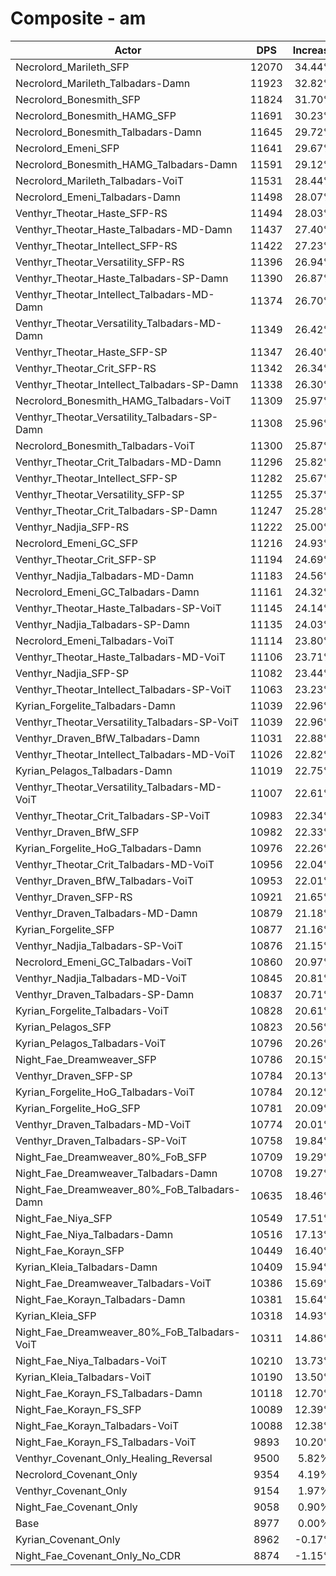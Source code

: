 # Composite - am
| Actor | DPS | Increase |
|---|:---:|:---:|
|Necrolord_Marileth_SFP|12070|34.44%|
|Necrolord_Marileth_Talbadars-Damn|11923|32.82%|
|Necrolord_Bonesmith_SFP|11824|31.70%|
|Necrolord_Bonesmith_HAMG_SFP|11691|30.23%|
|Necrolord_Bonesmith_Talbadars-Damn|11645|29.72%|
|Necrolord_Emeni_SFP|11641|29.67%|
|Necrolord_Bonesmith_HAMG_Talbadars-Damn|11591|29.12%|
|Necrolord_Marileth_Talbadars-VoiT|11531|28.44%|
|Necrolord_Emeni_Talbadars-Damn|11498|28.07%|
|Venthyr_Theotar_Haste_SFP-RS|11494|28.03%|
|Venthyr_Theotar_Haste_Talbadars-MD-Damn|11437|27.40%|
|Venthyr_Theotar_Intellect_SFP-RS|11422|27.23%|
|Venthyr_Theotar_Versatility_SFP-RS|11396|26.94%|
|Venthyr_Theotar_Haste_Talbadars-SP-Damn|11390|26.87%|
|Venthyr_Theotar_Intellect_Talbadars-MD-Damn|11374|26.70%|
|Venthyr_Theotar_Versatility_Talbadars-MD-Damn|11349|26.42%|
|Venthyr_Theotar_Haste_SFP-SP|11347|26.40%|
|Venthyr_Theotar_Crit_SFP-RS|11342|26.34%|
|Venthyr_Theotar_Intellect_Talbadars-SP-Damn|11338|26.30%|
|Necrolord_Bonesmith_HAMG_Talbadars-VoiT|11309|25.97%|
|Venthyr_Theotar_Versatility_Talbadars-SP-Damn|11308|25.96%|
|Necrolord_Bonesmith_Talbadars-VoiT|11300|25.87%|
|Venthyr_Theotar_Crit_Talbadars-MD-Damn|11296|25.82%|
|Venthyr_Theotar_Intellect_SFP-SP|11282|25.67%|
|Venthyr_Theotar_Versatility_SFP-SP|11255|25.37%|
|Venthyr_Theotar_Crit_Talbadars-SP-Damn|11247|25.28%|
|Venthyr_Nadjia_SFP-RS|11222|25.00%|
|Necrolord_Emeni_GC_SFP|11216|24.93%|
|Venthyr_Theotar_Crit_SFP-SP|11194|24.69%|
|Venthyr_Nadjia_Talbadars-MD-Damn|11183|24.56%|
|Necrolord_Emeni_GC_Talbadars-Damn|11161|24.32%|
|Venthyr_Theotar_Haste_Talbadars-SP-VoiT|11145|24.14%|
|Venthyr_Nadjia_Talbadars-SP-Damn|11135|24.03%|
|Necrolord_Emeni_Talbadars-VoiT|11114|23.80%|
|Venthyr_Theotar_Haste_Talbadars-MD-VoiT|11106|23.71%|
|Venthyr_Nadjia_SFP-SP|11082|23.44%|
|Venthyr_Theotar_Intellect_Talbadars-SP-VoiT|11063|23.23%|
|Kyrian_Forgelite_Talbadars-Damn|11039|22.96%|
|Venthyr_Theotar_Versatility_Talbadars-SP-VoiT|11039|22.96%|
|Venthyr_Draven_BfW_Talbadars-Damn|11031|22.88%|
|Venthyr_Theotar_Intellect_Talbadars-MD-VoiT|11026|22.82%|
|Kyrian_Pelagos_Talbadars-Damn|11019|22.75%|
|Venthyr_Theotar_Versatility_Talbadars-MD-VoiT|11007|22.61%|
|Venthyr_Theotar_Crit_Talbadars-SP-VoiT|10983|22.34%|
|Venthyr_Draven_BfW_SFP|10982|22.33%|
|Kyrian_Forgelite_HoG_Talbadars-Damn|10976|22.26%|
|Venthyr_Theotar_Crit_Talbadars-MD-VoiT|10956|22.04%|
|Venthyr_Draven_BfW_Talbadars-VoiT|10953|22.01%|
|Venthyr_Draven_SFP-RS|10921|21.65%|
|Venthyr_Draven_Talbadars-MD-Damn|10879|21.18%|
|Kyrian_Forgelite_SFP|10877|21.16%|
|Venthyr_Nadjia_Talbadars-SP-VoiT|10876|21.15%|
|Necrolord_Emeni_GC_Talbadars-VoiT|10860|20.97%|
|Venthyr_Nadjia_Talbadars-MD-VoiT|10845|20.81%|
|Venthyr_Draven_Talbadars-SP-Damn|10837|20.71%|
|Kyrian_Forgelite_Talbadars-VoiT|10828|20.61%|
|Kyrian_Pelagos_SFP|10823|20.56%|
|Kyrian_Pelagos_Talbadars-VoiT|10796|20.26%|
|Night_Fae_Dreamweaver_SFP|10786|20.15%|
|Venthyr_Draven_SFP-SP|10784|20.13%|
|Kyrian_Forgelite_HoG_Talbadars-VoiT|10784|20.12%|
|Kyrian_Forgelite_HoG_SFP|10781|20.09%|
|Venthyr_Draven_Talbadars-MD-VoiT|10774|20.01%|
|Venthyr_Draven_Talbadars-SP-VoiT|10758|19.84%|
|Night_Fae_Dreamweaver_80%_FoB_SFP|10709|19.29%|
|Night_Fae_Dreamweaver_Talbadars-Damn|10708|19.27%|
|Night_Fae_Dreamweaver_80%_FoB_Talbadars-Damn|10635|18.46%|
|Night_Fae_Niya_SFP|10549|17.51%|
|Night_Fae_Niya_Talbadars-Damn|10516|17.13%|
|Night_Fae_Korayn_SFP|10449|16.40%|
|Kyrian_Kleia_Talbadars-Damn|10409|15.94%|
|Night_Fae_Dreamweaver_Talbadars-VoiT|10386|15.69%|
|Night_Fae_Korayn_Talbadars-Damn|10381|15.64%|
|Kyrian_Kleia_SFP|10318|14.93%|
|Night_Fae_Dreamweaver_80%_FoB_Talbadars-VoiT|10311|14.86%|
|Night_Fae_Niya_Talbadars-VoiT|10210|13.73%|
|Kyrian_Kleia_Talbadars-VoiT|10190|13.50%|
|Night_Fae_Korayn_FS_Talbadars-Damn|10118|12.70%|
|Night_Fae_Korayn_FS_SFP|10089|12.39%|
|Night_Fae_Korayn_Talbadars-VoiT|10088|12.38%|
|Night_Fae_Korayn_FS_Talbadars-VoiT|9893|10.20%|
|Venthyr_Covenant_Only_Healing_Reversal|9500|5.82%|
|Necrolord_Covenant_Only|9354|4.19%|
|Venthyr_Covenant_Only|9154|1.97%|
|Night_Fae_Covenant_Only|9058|0.90%|
|Base|8977|0.00%|
|Kyrian_Covenant_Only|8962|-0.17%|
|Night_Fae_Covenant_Only_No_CDR|8874|-1.15%|
